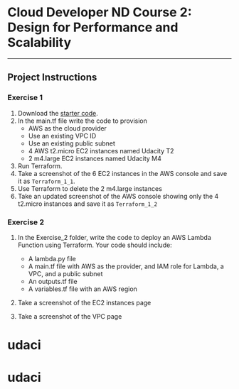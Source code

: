 # Cloud Developer ND Course 2: Design for Performance and Scalability

---

## Project  Instructions

### Exercise 1

1. Download the [starter code](https://github.com/udacity/cand-c2-project).
2. In the main.tf file write the code to provision
   * AWS as the cloud provider
   * Use an existing VPC ID
   * Use an existing public subnet
   * 4 AWS t2.micro EC2 instances named Udacity T2
   * 2 m4.large EC2 instances named Udacity M4
3. Run Terraform. 
4. Take a screenshot of the 6 EC2 instances in the AWS console and save it as `Terraform_1_1`. 
5. Use Terraform to  delete the 2 m4.large instances 
6. Take an updated screenshot of the AWS console showing only the 4 t2.micro instances and save it as `Terraform_1_2`

### Exercise 2

1. In the  Exercise_2 folder, write the code to deploy an AWS Lambda Function using Terraform. Your code should include:

   * A lambda.py file
   * A main.tf file with AWS as the provider, and IAM role for Lambda, a VPC, and a public subnet
   * An outputs.tf file
   * A variables.tf file with an AWS region
  
2. Take a screenshot of the EC2 instances page
3. Take a screenshot of the VPC page 
# udaci
# udaci
